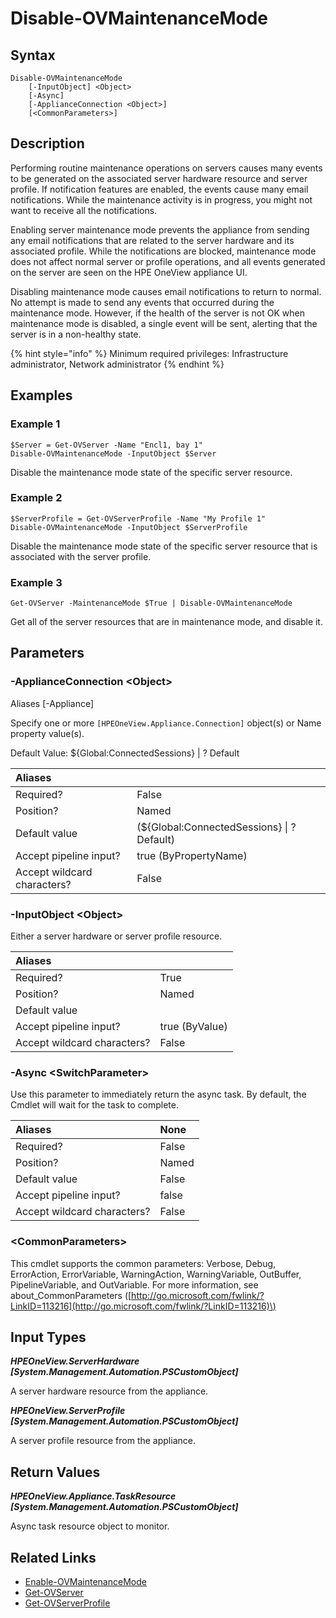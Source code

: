 ﻿---
description: Disable compute resource into maintenance mode.
---

# Disable-OVMaintenanceMode

## Syntax

```text
Disable-OVMaintenanceMode
    [-InputObject] <Object>
    [-Async]
    [-ApplianceConnection <Object>]
    [<CommonParameters>]
```

## Description

Performing routine maintenance operations on servers causes many events to be generated on the associated server hardware resource and server profile. If notification features are enabled, the events cause many email notifications. While the maintenance activity is in progress, you might not want to receive all the notifications.

Enabling server maintenance mode prevents the appliance from sending any email notifications that are related to the server hardware and its associated profile. While the notifications are blocked, maintenance mode does not affect normal server or profile operations, and all events generated on the server are seen on the HPE OneView appliance UI.

Disabling maintenance mode causes email notifications to return to normal. No attempt is made to send any events that occurred during the maintenance mode. However, if the health of the server is not OK when maintenance mode is disabled, a single event will be sent, alerting that the server is in a non-healthy state.

{% hint style="info" %}
Minimum required privileges: Infrastructure administrator, Network administrator
{% endhint %}

## Examples

###  Example 1 

```text
$Server = Get-OVServer -Name "Encl1, bay 1"
Disable-OVMaintenanceMode -InputObject $Server
```

Disable the maintenance mode state of the specific server resource.

###  Example 2 

```text
$ServerProfile = Get-OVServerProfile -Name "My Profile 1"
Disable-OVMaintenanceMode -InputObject $ServerProfile
```

Disable the maintenance mode state of the specific server resource that is associated with the server profile.

###  Example 3 

```text
Get-OVServer -MaintenanceMode $True | Disable-OVMaintenanceMode
```

Get all of the server resources that are in maintenance mode, and disable it.

## Parameters

### -ApplianceConnection &lt;Object&gt;

Aliases [-Appliance]

Specify one or more `[HPEOneView.Appliance.Connection]` object(s) or Name property value(s).

Default Value: ${Global:ConnectedSessions} | ? Default

| Aliases |  |
| :--- | :--- |
| Required? | False |
| Position? | Named |
| Default value | (${Global:ConnectedSessions} &vert; ? Default) |
| Accept pipeline input? | true (ByPropertyName) |
| Accept wildcard characters? | False |

### -InputObject &lt;Object&gt;

Either a server hardware or server profile resource.

| Aliases |  |
| :--- | :--- |
| Required? | True |
| Position? | Named |
| Default value |  |
| Accept pipeline input? | true (ByValue) |
| Accept wildcard characters? | False |

### -Async &lt;SwitchParameter&gt;

Use this parameter to immediately return the async task.  By default, the Cmdlet will wait for the task to complete.

| Aliases | None |
| :--- | :--- |
| Required? | False |
| Position? | Named |
| Default value | False |
| Accept pipeline input? | false |
| Accept wildcard characters? | False |

### &lt;CommonParameters&gt;

This cmdlet supports the common parameters: Verbose, Debug, ErrorAction, ErrorVariable, WarningAction, WarningVariable, OutBuffer, PipelineVariable, and OutVariable. For more information, see about\_CommonParameters \([http://go.microsoft.com/fwlink/?LinkID=113216](http://go.microsoft.com/fwlink/?LinkID=113216)\)

## Input Types

_**HPEOneView.ServerHardware [System.Management.Automation.PSCustomObject]**_

A server hardware resource from the appliance.

_**HPEOneView.ServerProfile [System.Management.Automation.PSCustomObject]**_

A server profile resource from the appliance.

## Return Values

_**HPEOneView.Appliance.TaskResource [System.Management.Automation.PSCustomObject]**_

Async task resource object to monitor.

## Related Links

* [Enable-OVMaintenanceMode](enable-ovmaintenancemode.md)
* [Get-OVServer](get-ovserver.md)
* [Get-OVServerProfile](get-ovserverprofile.md)
